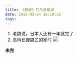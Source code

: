 ```yaml
---
title: 《悬崖》的几处错误
date: 2019-03-24 18:10:53
tags:
---
```


1. 老魏说，日本人还有一年就完了
2. 高科长搜周乙的家时
   ![](https://alicdn.makergyt.com/blog/%E6%82%AC%E5%B4%96.jpg)

**未完**
